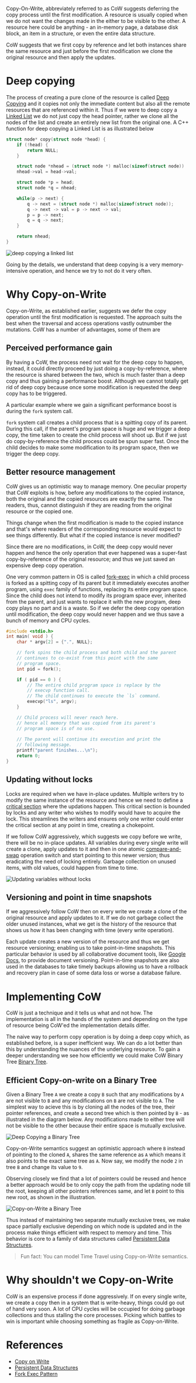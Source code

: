 Copy-On-Write, abbreviately referred to as CoW suggests deferring the copy process until the first modification. A resource is usually copied when we do not want the changes made in the either to be visible to the other. A resource here could be anything - an in-memory page, a database disk block, an item in a structure, or even the entire data structure.

CoW suggests that we first copy by reference and let both instances share the same resource and just before the first modification we clone the original resource and then apply the updates.

# Deep copying
The process of creating a pure clone of the resource is called [Deep Copying](https://en.wikipedia.org/wiki/Object_copying#Deep_copy) and it copies not only the immediate content but also all the remote resources that are referenced within it. Thus if we were to deep copy a [Linked List](https://en.wikipedia.org/wiki/Linked_list) we do not just copy the head pointer, rather we clone all the nodes of the list and create an entirely new list from the original one. A C++ function for deep copying a Linked List is as illustrated below

```cpp
struct node* copy(struct node *head) {
    if (!head) {
        return NULL;
    }

    struct node *nhead = (struct node *) malloc(sizeof(struct node))
    nhead->val = head->val;

    struct node *p = head;
    struct node *q = nhead;

    while(p -> next) {
        q -> next = (struct node *) malloc(sizeof(struct node));
        q -> next -> val = p -> next -> val;
        p = p -> next;
        q = q -> next;
    }

    return nhead;
}
```

![deep copying a linked list](https://user-images.githubusercontent.com/4745789/80907205-76d87580-8d32-11ea-88a8-153a94d92d72.png)

Going by the details, we understand that deep copying is a very memory-intensive operation, and hence we try to not do it very often.

# Why Copy-on-Write
Copy-on-Write, as established earlier, suggests we defer the copy operation until the first modification is requested. The approach suits the best when the traversal and access operations vastly outnumber the mutations. CoW has a number of advantages, some of them are

## Perceived performance gain
By having a CoW, the process need not wait for the deep copy to happen, instead, it could directly proceed by just doing a copy-by-reference, where the resource is shared between the two, which is much faster than a deep copy and thus gaining a performance boost. Although we cannot totally get rid of deep copy because once some modification is requested the deep copy has to be triggered.

A particular example where we gain a significant performance boost is during the `fork` system call.

`fork` system call creates a child process that is a spitting copy of its parent. During this call, if the parent's program space is huge and we trigger a deep copy, the time taken to create the child process will shoot up. But if we just do copy-by-reference the child process could be spun super fast. Once the child decides to make some modification to its program space, then we trigger the deep copy.

## Better resource management
CoW gives us an optimistic way to manage memory. One peculiar property that CoW exploits is how, before any modifications to the copied instance, both the original and the copied resources are exactly the same. The readers, thus, cannot distinguish if they are reading from the original resource or the copied one.

Things change when the first modification is made to the copied instance and that's where readers of the corresponding resource would expect to see things differently. But what if the copied instance is never modified?

Since there are no modifications, in CoW, the deep copy would never happen and hence the only operation that ever happened was a super-fast copy-by-reference of the original resource; and thus we just saved an expensive deep copy operation.

One very common pattern in OS is called [fork-exec](https://en.wikipedia.org/wiki/Fork%E2%80%93exec) in which a child process is forked as a spitting copy of its parent but it immediately executes another program, using `exec` family of functions, replacing its entire program space. Since the child does not intend to modify its program space ever, inherited from the parent, and just wants to replace it with the new program, deep copy plays no part and is a waste. So if we defer the deep copy operation until modification, the deep copy would never happen and we thus save a bunch of memory and CPU cycles.

```cpp
#include <stdio.h>
int main( void ) {
    char * argv[2] = {".", NULL};

    // fork spins the child process and both child and the parent
    // continues to co-exist from this point with the same
    // program space.
    int pid = fork();

    if ( pid == 0 ) {
        // The entire child program space is replace by the
        // execvp function call.
        // The child continues to execute the `ls` command.
        execvp("ls", argv);
    }

    // Child process will never reach here.
    // hence all memory that was copied from its parent's
    // program space is of no use.
    
    // The parent will continue its execution and print the
    // following message.
    printf("parent finishes...\n");
    return 0;
}
```

## Updating without locks
Locks are required when we have in-place updates. Multiple writers try to modify the same instance of the resource and hence we need to define a [critical section](https://en.wikipedia.org/wiki/Critical_section) where the updations happen. This critical section is bounded by locks and any writer who wishes to modify would have to acquire the lock. This streamlines the writers and ensures only one writer could enter the critical section at any point in time, creating a chokepoint.

If we follow CoW aggressively, which suggests we copy before we write, there will be no in-place updates. All variables during every single write will create a clone, apply updates to it and then in one atomic [compare-and-swap](https://en.wikipedia.org/wiki/Compare-and-swap) operation switch and start pointing to this newer version; thus eradicating the need of locking entirely. Garbage collection on unused items, with old values, could happen from time to time.

![Updating variables without locks](https://user-images.githubusercontent.com/4745789/80912595-9fc13080-8d5b-11ea-9b73-599b673e6715.png)

## Versioning and point in time snapshots
If we aggressively follow CoW then on every write we create a clone of the original resource and apply updates to it. If we do not garbage collect the older unused instances, what we get is the history of the resource that shows us how it has been changing with time (every write operation).

Each update creates a new version of the resource and thus we get resource versioning; enabling us to take point-in-time snapshots. This particular behavior is used by all collaborative document tools, like [Google Docs](https://en.wikipedia.org/wiki/Google_Docs), to provide document versioning. Point-in-time snapshots are also used in the databases to take timely backups allowing us to have a rollback and recovery plan in case of some data loss or worse a database failure.

# Implementing CoW
CoW is just a technique and it tells us what and not how. The implementation is all in the hands of the system and depending on the type of resource being CoW'ed the implementation details differ.

The naive way to perform copy operation is by doing a deep copy which, as established before, is a super inefficient way. We can do a lot better than this by understanding the nuances of the underlying resource. To gain a deeper understanding we see how efficiently we could make CoW Binary Tree [Binary Tree](https://en.wikipedia.org/wiki/Binary_tree).

## Efficient Copy-on-write on a Binary Tree
Given a Binary Tree `A` we create a copy `B` such that any modifications by `A` are not visible to `B` and any modifications on `B` are not visible to `A`. The simplest way to acieve this is by cloning all the nodes of the tree, their pointer references, and create a second tree which is then pointed by `B` - as illustrated in the diagram below. Any modifications made to either tree will not be visible to the other because their entire space is mutually exclusive.

![Deep Copying a Binary Tree](https://user-images.githubusercontent.com/4745789/80859895-b3986400-8c81-11ea-9ebe-829540df77d5.png)

Copy-on-Write semantics suggest an optimistic approach where `B` instead of pointing to the cloned `A`, shares the same reference as `A` which means it also points to the exact same tree as `A`. Now say, we modify the node `2` in tree `B` and change its value to `9`.

Observing closely we find that a lot of pointers could be reused and hence a better approach would be to only copy the path from the updating node till the root, keeping all other pointers references same, and let `B` point to this new root, as shown in the illustration.

![Copy-on-Write a Binary Tree](https://user-images.githubusercontent.com/4745789/80869877-7606fb80-8cc0-11ea-8a9b-2b7312a59f11.png)

Thus instead of maintaining two separate mutually exclusive trees, we make space partially exclusive depending on which node is updated and in the process make things efficient with respect to memory and time. This behavior is core to a family of data structures called [Persistent Data Structures](https://en.wikipedia.org/wiki/Persistent_data_structure).

> Fun fact: You can model Time Travel using Copy-on-Write semantics.

# Why shouldn't we Copy-on-Write
CoW is an expensive process if done aggressively. If on every single write, we create a copy then in a system that is write-heavy, things could go out of hand very soon. A lot of CPU cycles will be occupied for doing garbage collections and thus stalling the core processes. Picking which battles to win is important while choosing something as fragile as Copy-on-Write.

# References
 - [Copy on Write](https://en.wikipedia.org/wiki/Copy-on-write)
 - [Persistent Data Structures](https://en.wikipedia.org/wiki/Persistent_data_structure)
 - [Fork Exec Pattern](https://en.wikipedia.org/wiki/Fork%E2%80%93exec)
